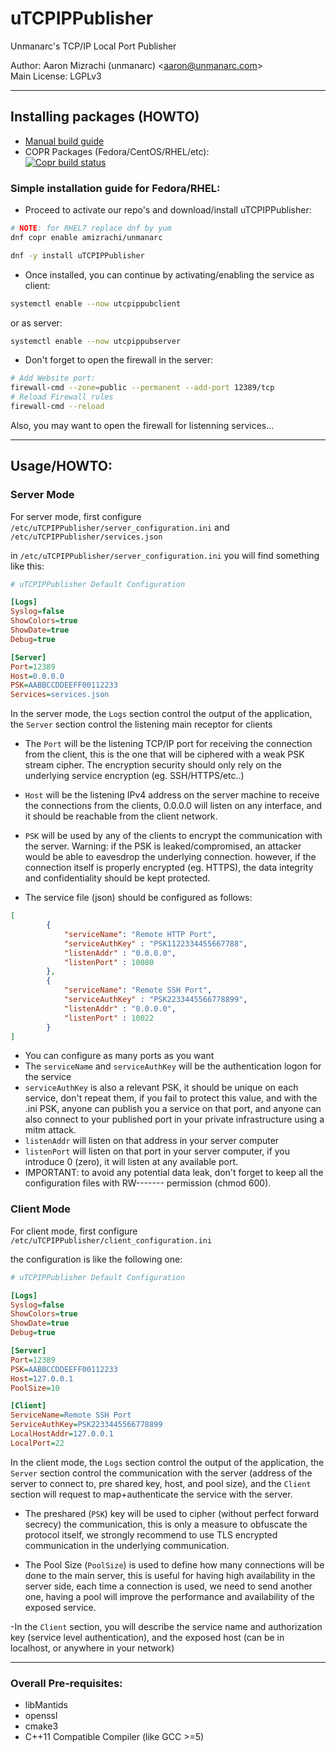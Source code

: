 # uTCPIPPublisher 

Unmanarc's TCP/IP Local Port Publisher
  
Author: Aaron Mizrachi (unmanarc) <<aaron@unmanarc.com>>   
Main License: LGPLv3


***
## Installing packages (HOWTO)


- [Manual build guide](BUILD.md)
- COPR Packages (Fedora/CentOS/RHEL/etc):  
[![Copr build status](https://copr.fedorainfracloud.org/coprs/amizrachi/unmanarc/package/uTCPIPPublisher/status_image/last_build.png)](https://copr.fedorainfracloud.org/coprs/amizrachi/unmanarc/package/uTCPIPPublisher/)


### Simple installation guide for Fedora/RHEL:

- Proceed to activate our repo's and download/install uTCPIPPublisher:
```bash
# NOTE: for RHEL7 replace dnf by yum
dnf copr enable amizrachi/unmanarc

dnf -y install uTCPIPPublisher
```

- Once installed, you can continue by activating/enabling the service as client:
```bash
systemctl enable --now utcpippubclient
```

or as server:
```bash
systemctl enable --now utcpippubserver
```


- Don't forget to open the firewall in the server:

```bash
# Add Website port:
firewall-cmd --zone=public --permanent --add-port 12389/tcp
# Reload Firewall rules
firewall-cmd --reload
```

Also, you may want to open the firewall for listenning services...


***
## Usage/HOWTO:




### Server Mode

For server mode, first configure `/etc/uTCPIPPublisher/server_configuration.ini`  and `/etc/uTCPIPPublisher/services.json`

in `/etc/uTCPIPPublisher/server_configuration.ini` you will find something like this:

```ini
# uTCPIPPublisher Default Configuration

[Logs]
Syslog=false
ShowColors=true
ShowDate=true
Debug=true

[Server]
Port=12389
Host=0.0.0.0
PSK=AABBCCDDEEFF00112233
Services=services.json
```


In the server mode, the `Logs` section control the output of the application, the `Server` section control the listening main receptor for clients

- The `Port` will be the listening TCP/IP port for receiving the connection from the client, this is the one that will be ciphered with a weak PSK stream cipher. The encryption security should only rely on the underlying service encryption (eg. SSH/HTTPS/etc..)

- `Host` will be the listening IPv4 address on the server machine to receive the connections from the clients, 0.0.0.0 will listen on any interface, and it should be reachable from the client network.

- `PSK` will be used by any of the clients to encrypt the communication with the server. Warning: if the PSK is leaked/compromised, an attacker would be able to eavesdrop the underlying connection. however, if the connection itself is properly encrypted (eg. HTTPS), the data integrity and confidentiality should be kept protected.

- The service file (json) should be configured as follows:

```json
[
        {
            "serviceName": "Remote HTTP Port",
            "serviceAuthKey" : "PSK1122334455667788",
            "listenAddr" : "0.0.0.0",
            "listenPort" : 10080
        },
        {
            "serviceName": "Remote SSH Port",
            "serviceAuthKey" : "PSK2233445566778899",
            "listenAddr" : "0.0.0.0",
            "listenPort" : 10022
        }
]
```

- You can configure as many ports as you want
- The `serviceName` and `serviceAuthKey`  will be the authentication logon for the service
- `serviceAuthKey` is also a relevant PSK, it should be unique on each service, don't repeat them, if you fail to protect this value, and with the .ini PSK, anyone can publish you a service on that port, and anyone can also connect to your published port in your private infrastructure using a mitm attack.
- `listenAddr` will listen on that address in your server computer
- `listenPort` will listen on that port in your server computer, if you introduce 0 (zero), it will listen at any available port.
- IMPORTANT: to avoid any potential data leak, don't forget to keep all the configuration files with RW------- permission (chmod 600).


### Client Mode

For client mode, first configure `/etc/uTCPIPPublisher/client_configuration.ini` 


the configuration is like the following one:

```ini
# uTCPIPPublisher Default Configuration

[Logs]
Syslog=false
ShowColors=true
ShowDate=true
Debug=true

[Server]
Port=12389
PSK=AABBCCDDEEFF00112233
Host=127.0.0.1
PoolSize=10

[Client]
ServiceName=Remote SSH Port
ServiceAuthKey=PSK2233445566778899
LocalHostAddr=127.0.0.1
LocalPort=22
```

In the client mode, the `Logs` section control the output of the application, the `Server` section control the communication with the server (address of the server to connect to, pre shared key, host, and pool size), and the `Client` section will request to map+authenticate the service with the server.

- The preshared (`PSK`) key will be used to cipher (without perfect forward secrecy) the communication, this is only a measure to obfuscate the protocol itself, we strongly recommend to use TLS encrypted communication in the underlying communication.

- The Pool Size (`PoolSize`) is used to define how many connections will be done to the main server, this is useful for having high availability in the server side, each time a connection is used, we need to send another one, having a pool will improve the performance and availability of the exposed service.

-In the `Client` section, you will describe the service name and authorization key (service level authentication), and the exposed host (can be in localhost, or anywhere in your network)







***

### Overall Pre-requisites:

* libMantids
* openssl
* cmake3
* C++11 Compatible Compiler (like GCC >=5)

